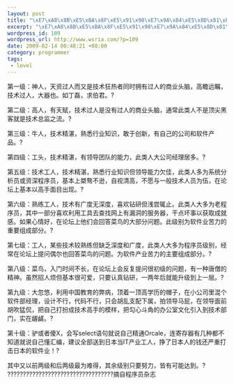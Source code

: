 ```yaml
--- 
layout: post
title: "\xE7\xA8\x8B\xE5\xBA\x8F\xE5\x91\x98\xE7\x9A\x84\xE5\x8D\x81\xE7\xA7\x8D\xE7\xBA\xA7\xE5\x88\xAB\xEF\xBC\x8C\xE7\x9C\x8B\xE7\x9C\x8B\xE4\xBD\xA0\xE5\xB1\x9E\xE4\xBA\x8E\xE5\x93\xAA\xE4\xB8\xAA\xE7\xBA\xA7\xE5\x88\xAB\xE7\x9A\x84\xE7\xA8\x8B\xE5\xBA\x8F\xE5\x91\x98"
excerpt: "\xE7\xA8\x8B\xE5\xBA\x8F\xE5\x91\x98\xE7\x9A\x84\xE5\x8D\x81\xE7\xA7\x8D\xE7\xBA\xA7\xE5\x88\xAB\xEF\xBC\x8C\xE7\x9C\x8B\xE7\x9C\x8B\xE4\xBD\xA0\xE5\xB1\x9E\xE4\xBA\x8E\xE5\x93\xAA\xE4\xB8\xAA\xE7\xBA\xA7\xE5\x88\xAB\xE7\x9A\x84\xE7\xA8\x8B\xE5\xBA\x8F\xE5\x91\x98"
wordpress_id: 109
wordpress_url: http://www.wsria.com/?p=109
date: 2009-02-14 00:48:21 +08:00
category: programmer
tags: 
 - level
---
```

第一级：神人，天资过人而又是技术狂热者同时拥有过人的商业头脑，高瞻远瞩，技术过人，大器也。如丁磊，求伯君。?

第二级：高人，有天赋，技术过人是没有过人的商业头脑，通常此类人不是顶尖黑客就是技术总监之流。?

第三级：牛人，技术精湛，熟悉行业知识，敢于创新，有自己的公司和软件产品。?

第四级：工头，技术精湛，有领导团队的能力，此类人大公司经理居多。?

<!--more-->

第五级：技术工人，技术精湛，熟悉行业知识但领导能力欠佳，此类人多为系统分析员或资深程序员，基本上桀骜不逊，自视清高，不愿与一般技术人员为伍，在论坛上基本以高手面目出现。?

第六级：熟练工人，技术有广度无深度，喜欢钻研但浅尝辄止。此类人大多为老程序员，其中一部分喜欢利用工具去查找网上有漏洞的服务器，干点坏事以获取成就感。如果心情好，在论坛上他们会回答菜鸟的大部分问题。此级别为软件业苦力的重要组成部分。?

第七级：工人，某些技术较熟练但缺乏深度和广度，此类人大多为程序员级别，经常在论坛上提问偶尔也回答菜鸟的问题。为软件产业苦力的主要组成部分。?

第八级：菜鸟，入门时间不长，在论坛上会反复提问很初级的问题，有一种唐僧的精神。虽然招人烦但基本很可爱，只要认真钻研，一两年后就能升级到上一层。?

第九级：大忽悠，利用中国教育的弊病，顶着一顶高学历的帽子，在小公司里混个软件部经理，设计不行，代码不行，只会胡乱支配下属，拍领导马屁，在领导面前胡吹猛侃，把自己打扮成技术高手的模样，把勾心斗角的办公室文化引入到技术部门，实在龌鹾。?

第十级：驴或者傻X，会写select语句就说自己精通Orcale，连寄存器有几种都不知道就说自己懂汇编，建议全部送到日本当IT产业工人，挣了日本人的钱还严重打击日本的软件业！?

其中又以前两级和后两级最为难得，其余级别只要努力，皆有可能达到。?
??????????????????????????????????摘自程序员杂志
